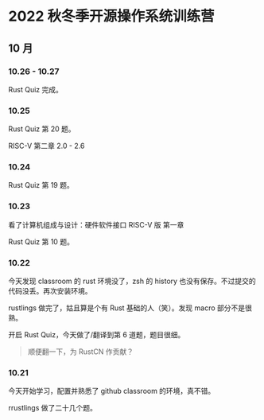 # 2022 秋冬季开源操作系统训练营

## 10 月

### 10.26 - 10.27

Rust Quiz 完成。

### 10.25

Rust Quiz 第 20 题。

RISC-V 第二章 2.0 - 2.6

### 10.24

Rust Quiz 第 19 题。

### 10.23

看了计算机组成与设计：硬件软件接口 RISC-V 版 第一章

Rust Quiz 第 10 题。

### 10.22

今天发现 classroom 的 rust 环境没了，zsh 的 history 也没有保存。不过提交的代码没丢。再次安装环境。

rustlings 做完了，姑且算是个有 Rust 基础的人（笑）。发现 macro 部分不是很熟。

开启 Rust Quiz，今天做了/翻译到第 6 道题，题目很细。

> 顺便翻一下，为 RustCN 作贡献？

### 10.21

今天开始学习，配置并熟悉了 github classroom 的环境，真不错。

rrustlings 做了二十几个题。


